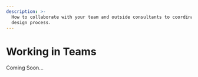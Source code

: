 ```yaml
---
description: >-
  How to collaborate with your team and outside consultants to coordinate the
  design process.
---
```


# Working in Teams

Coming Soon...
